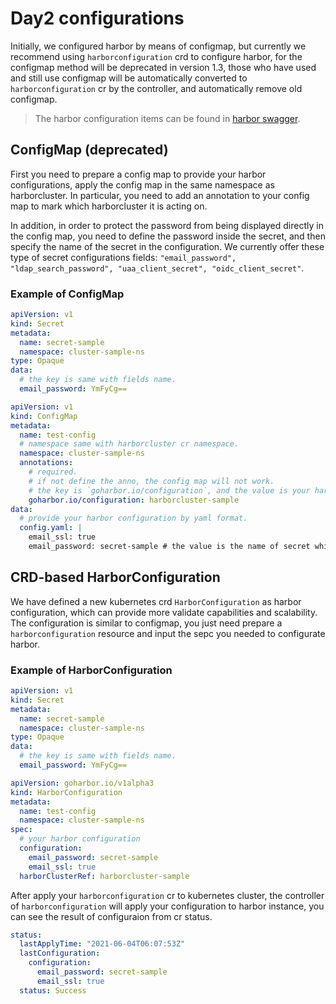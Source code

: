 # Day2 configurations

Initially, we configured harbor by means of configmap, but currently we recommend using `harborconfiguration` crd to configure harbor, for the configmap method will be deprecated in version 1.3, those who have used and still use configmap will be automatically converted to `harborconfiguration` cr by the controller, and automatically remove old configmap.

> The harbor configuration items can be found in [harbor swagger](https://github.com/goharbor/harbor/blob/0867a6bfd6f33149f86a7ae8a740f5e1f976cafa/api/v2.0/swagger.yaml#L7990).

## ConfigMap (deprecated)

First you need to prepare a config map to provide your harbor configurations, apply the config map in the same namespace as harborcluster. In particular, you need to add an annotation to your config map to mark which harborcluster it is acting on.

In addition, in order to protect the password from being displayed directly in the config map, you need to define the password inside the secret, and then specify the name of the secret in the configuration. We currently offer these type of secret configurations fields: `"email_password", "ldap_search_password", "uaa_client_secret", "oidc_client_secret"`.

### Example of ConfigMap

```yaml
apiVersion: v1
kind: Secret
metadata:
  name: secret-sample
  namespace: cluster-sample-ns
type: Opaque
data:
  # the key is same with fields name.
  email_password: YmFyCg==
```

```yaml
apiVersion: v1
kind: ConfigMap
metadata:
  name: test-config
  # namespace same with harborcluster cr namespace.
  namespace: cluster-sample-ns
  annotations:
    # required.
    # if not define the anno, the config map will not work.
    # the key is `goharbor.io/configuration`, and the value is your harborcluster cr name.
    goharbor.io/configuration: harborcluster-sample
data:
  # provide your harbor configuration by yaml format.
  config.yaml: |
    email_ssl: true
    email_password: secret-sample # the value is the name of secret which store the email_password.
```

## CRD-based HarborConfiguration

We have defined a new kubernetes crd `HarborConfiguration` as harbor configuration, which can provide more validate capabilities and scalability. The configuration is similar to configmap, you just need prepare a `harborconfiguration` resource and input the sepc you needed to configurate harbor.

### Example of HarborConfiguration

```yaml
apiVersion: v1
kind: Secret
metadata:
  name: secret-sample
  namespace: cluster-sample-ns
type: Opaque
data:
  # the key is same with fields name.
  email_password: YmFyCg==
```

```yaml
apiVersion: goharbor.io/v1alpha3
kind: HarborConfiguration
metadata:
  name: test-config
  namespace: cluster-sample-ns
spec:
  # your harbor configuration
  configuration:
    email_password: secret-sample
    email_ssl: true
  harborClusterRef: harborcluster-sample
```

After apply your `harborconfiguration` cr to kubernetes cluster, the controller of `harborconfiguration` will apply your configuration to harbor instance, you can see the result of configuraion from cr status.

```yaml
status:
  lastApplyTime: "2021-06-04T06:07:53Z"
  lastConfiguration:
    configuration:
      email_password: secret-sample
      email_ssl: true
  status: Success
```
